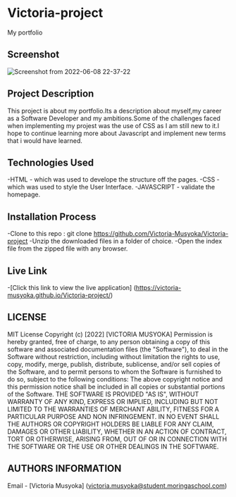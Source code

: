 # Victoria-project
My portfolio 
## Screenshot
![Screenshot from 2022-06-08 22-37-22](https://user-images.githubusercontent.com/106319114/172703492-06d0f481-e230-4b78-b144-3da816be570d.png)

## Project Description
This project is about my portfolio.Its a description about myself,my career as a Software Developer and my ambitions.Some of the challenges faced when implementing my projest was the use of CSS as I am still new to it.I hope to continue learning more about Javascript and implement  new terms that i would have learned.
## Technologies Used
-HTML - which was used to develope the structure off the pages.
-CSS - which was used to style the User Interface.
-JAVASCRIPT - validate the homepage.
## Installation Process
-Clone to this repo : git clone https://github.com/Victoria-Musyoka/Victoria-project
-Unzip the downloaded files in a folder of choice.
-Open the index file from the zipped file with any browser.
## Live Link
-[Click this link to view the live application]  (https://victoria-musyoka.github.io/Victoria-project/)
## LICENSE
MIT License
Copyright (c) [2022] [VICTORIA MUSYOKA]
Permission is hereby granted, free of charge, to any person obtaining a copy of this software and associated documentation files (the "Software"), to deal in the Software without restriction, including without limitation the rights to use, copy, modify, merge, publish, distribute, sublicense, and/or sell copies of the Software, and to permit persons to whom the Software is furnished to do so, subject to the following conditions:
The above copyright notice and this permission notice shall be included in all copies or substantial portions of the Software.
THE SOFTWARE IS PROVIDED "AS IS", WITHOUT WARRANTY OF ANY KIND, EXPRESS OR IMPLIED, INCLUDING BUT NOT LIMITED TO THE WARRANTIES OF MERCHANT ABILITY, FITNESS FOR A PARTICULAR PURPOSE AND NON INFRINGEMENT. IN NO EVENT SHALL THE AUTHORS OR COPYRIGHT HOLDERS BE LIABLE FOR ANY CLAIM, DAMAGES OR OTHER LIABILITY, WHETHER IN AN ACTION OF CONTRACT, TORT OR OTHERWISE, ARISING FROM, OUT OF OR IN CONNECTION WITH THE SOFTWARE OR THE USE OR OTHER DEALINGS IN THE SOFTWARE.
## AUTHORS INFORMATION
Email - [Victoria Musyoka] (victoria.musyoka@student.moringaschool.com)
